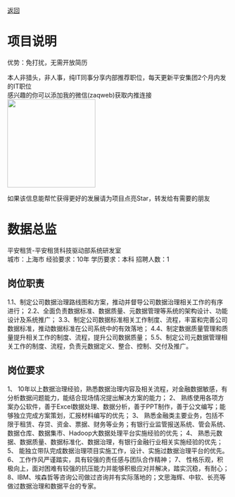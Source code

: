 [返回](../../)

# 项目说明

优势：免打扰，无需开放简历

本人非猎头，非人事，纯IT同事分享内部推荐职位，每天更新平安集团2个月内发的IT职位  
感兴趣的你可以添加我的微信(zaqweb)获取内推连接  
<img src="https://github.com/zaqweb/PA-IT-JOBS/blob/master/WechatICode.jpeg"  height="200" width="200">

如果该信息能帮忙获得更好的发展请为项目点亮Star，转发给有需要的朋友

# 数据总监
平安租赁-平安租赁科技驱动部系统研发室  
城市：上海市 经验要求：10年 学历要求：本科  招聘人数：1

## 岗位职责
1.1、制定公司数据治理路线图和方案，推动并督导公司数据治理相关工作的有序进行；
2.2、全面负责数据标准、数据质量、元数据管理等系统的架构设计、功能设计及系统推广；
3.3、制定公司数据标准相关工作制度、流程，丰富和完善公司数据标准，推动数据标准在公司系统中的有效落地；
4.4、制定数据质量管理和质量提升相关工作的制度、流程，提升公司数据质量；
5.5、制定公司元数据管理相关工作的制度、流程，负责元数据定义、整合、控制、交付及推广。

## 岗位要求
1、 10年以上数据治理经验，熟悉数据治理内容及相关流程，对金融数据敏感，有分析数据问题能力，能结合现场情况提出解决方案的能力；
2、 熟练使用各项方案办公软件，善于Excel数据处理、数据分析，善于PPT制作，善于公文编写；能够独立完成方案策划，汇报材料编写的优先；
3、 熟悉金融类主要业务，包括不限于租赁、存贷、资金、票据、财务等业务；有银行业监管报送系统、管会系统、数据仓库、数据集市、Hadoop大数据处理平台实施经验的优先；
4、 熟悉元数据、数据质量、数据标准化、数据治理，有银行金融行业相关实施经验的优先；
5、 能独立带队完成数据治理项目实施工作，设计、实施过数据治理平台的优先。
6、 工作作风严谨踏实，具有较强的责任感与团队合作精神；
7、 性格乐观，积极向上，面对困难有较强的抗压能力并能够积极应对并解决，踏实沉稳，有耐心；
8、IBM、埃森哲等咨询公司做过咨询并有实际落地的；文思海辉、中软、长亮等做过数据治理和数据平台的专家。




